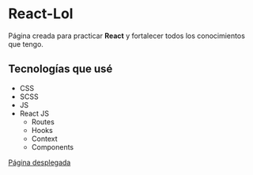 # React-Lol

Página creada para practicar **React** y fortalecer todos los conocimientos que tengo.

## Tecnologías que usé
- CSS
- SCSS
- JS
- React JS
    - Routes
    - Hooks
    - Context
    - Components
    
    
    
[Página desplegada](https://mirato-lol-react.netlify.app/)
        
